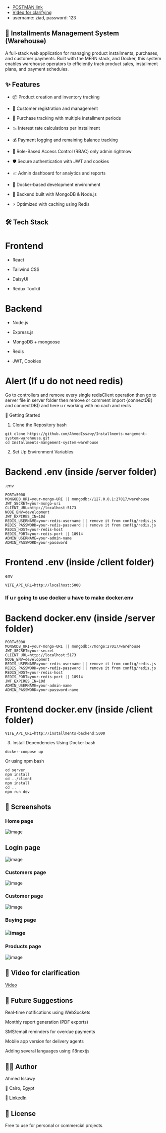 - [POSTMAN link](https://app.getpostman.com/join-team?invite_code=3ee466d4637385ed64f85ad06ccf229f206e2b312fa1936b4b79f5d89cc6898e&target_code=a20e294c5419b8455380063d183c1fb4)
- [Video for clarifying](https://drive.google.com/file/d/1dogeYHtglDMp8ulbY1EN4zax1DcxojPI/view?usp=sharing)
- username: ziad, password: 123  
 
## 🧾 Installments Management System (Warehouse)   
     
A full-stack web application for managing product installments, purchases, and customer payments. Built with the MERN stack, and Docker, this system enables warehouse operators to efficiently track product sales, installment plans, and payment schedules.
 
## ✨ Features

- 📦 Product creation and inventory tracking

- 👥 Customer registration and management

- 🧾 Purchase tracking with multiple installment periods

- 📉 Interest rate calculations per installment

- 💰 Payment logging and remaining balance tracking

- 🔐 Role-Based Access Control (RBAC) only admin rightnow

- 🛡️ Secure authentication with JWT and cookies

- 📈 Admin dashboard for analytics and reports

- 🐳 Docker-based development environment

- 🧠 Backend built with MongoDB & Node.js

- ⚡ Optimized with caching using Redis

## 🛠️ Tech Stack

# Frontend

- React

- Tailwind CSS

- DaisyUI

- Redux Toolkit

# Backend

- Node.js

- Express.js

- MongoDB + mongoose

- Redis

- JWT, Cookies

# Alert (If u do not need redis)

Go to controllers and remove every single redisClient operation then go to server file in server folder then remove or comment import {connectDB} and connectDB() and here u r working with no cach and redis

🔧 Getting Started

1. Clone the Repository
   bash

```
git clone https://github.com/AhmedIssawy/Installments-mangement-system-warehouse.git
cd Installments-mangement-system-warehouse
```

2. Set Up Environment Variables

# Backend .env (inside /server folder)

.env

```
PORT=5000
MONGODB_URI=your-mongo-URI || mongodb://127.0.0.1:27017/warehouse
JWT_SECRET=your-mongo-uri
CLIENT_URL=http://localhost:5173
NODE_ENV=development
JWT_EXPIRES_IN=10d
REDIS_USERNAME=your-redis-username || remove it from config/redis.js
REDIS_PASSWORD=your-redis-password || remove it from config/redis.js
REDIS_HOST=your-redis-host
REDIS_PORT=your-redis-port || 18914
ADMIN_USERNAME=your-admin-name
ADMIN_PASSWORD=your-password
```

# Frontend .env (inside /client folder)

env

```
VITE_API_URL=http://localhost:5000
```

### If u r going to use docker u have to make docker.env

# Backend docker.env (inside /server folder)

```
PORT=5000
MONGODB_URI=your-mongo-URI || mongodb://mongo:27017/warehouse
JWT_SECRET=your-secret
CLIENT_URL=http://localhost:5173
NODE_ENV=development
REDIS_USERNAME=your-redis-username || remove it from config/redis.js
REDIS_PASSWORD=your-redis-password || remove it from config/redis.js
REDIS_HOST=your-redis-host
REDIS_PORT=your-redis-port || 18914
JWT_EXPIRES_IN=10d
ADMIN_USERNAME=your-admin-name
ADMIN_PASSWORD=your-password-name
```

# Frontend docker.env (inside /client folder)

```
VITE_API_URL=http://installments-backend:5000
```

3. Install Dependencies
   Using Docker
   bash

```
docker-compose up
```

Or using npm
bash

```
cd server
npm install
cd ../client
npm install
cd ..
npm run dev
```

## 📸 Screenshots

### Home page

![image](https://github.com/user-attachments/assets/f9713581-46f2-4929-a3f7-f50641982599)

## Login page

![image](https://github.com/user-attachments/assets/49055c3e-e141-4c37-bab0-7fbb079dbc2e)

### Customers page

![image](https://github.com/user-attachments/assets/2f476cc2-817e-4856-b3d6-ebcd77ea5d58)

### Customer page

![image](https://github.com/user-attachments/assets/4afccacd-da9f-45c0-9343-f963e55d7dc8)

### Buying page

### ![image](https://github.com/user-attachments/assets/caba9fda-1ba8-4980-9c73-764461587531)

### Products page

![image](https://github.com/user-attachments/assets/d1c9b25f-29ce-4575-8193-959d8865dd89)

## 🎥 Video for clarification

[Video](https://drive.google.com/file/d/1dogeYHtglDMp8ulbY1EN4zax1DcxojPI/view?usp=sharing)

## 🔮 Future Suggestions

Real-time notifications using WebSockets

Monthly report generation (PDF exports)

SMS/email reminders for overdue payments

Mobile app version for delivery agents

Adding several languages using i18nextjs

## 👨‍💻 Author

Ahmed Issawy

📍 Cairo, Egypt

🔗 [LinkedIn](https://www.linkedin.com/in/ahmed-issawy-fares/)

## 📄 License

Free to use for personal or commercial projects.
